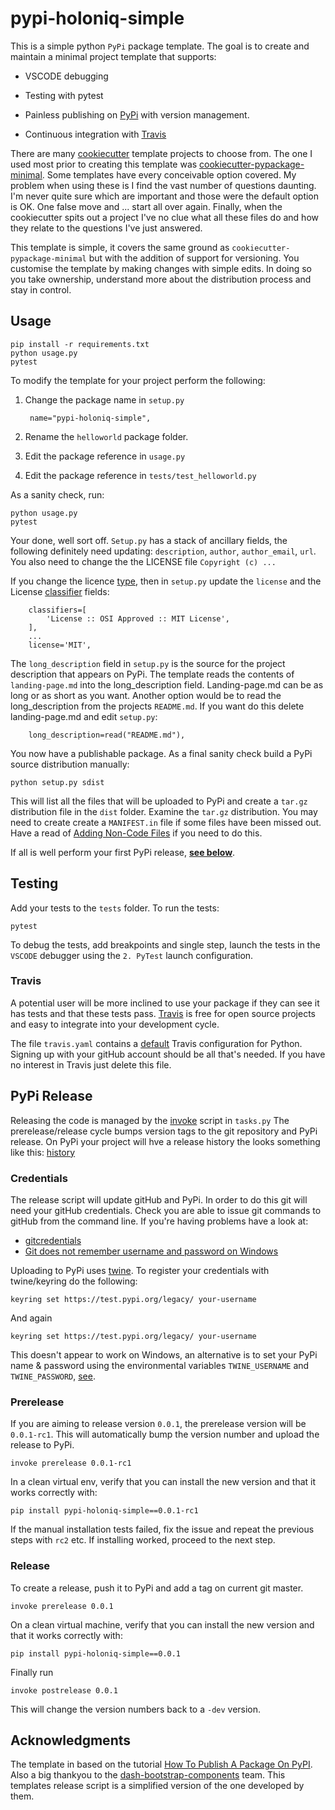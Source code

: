 # pypi-holoniq-simple

This is a simple python `PyPi` package template. The goal is to create and maintain 
a minimal project template that supports:

* VSCODE debugging
  
* Testing with pytest
  
* Painless publishing on [PyPi][pypi-home] with version management.

* Continuous integration with [Travis][travis-home]


There are many [cookiecutter][cookiecutter] template projects to choose from. The one
I used most prior to creating this template 
was [cookiecutter-pypackage-minimal][cookiecutter-pypackage-minimal]. Some templates have every conceivable 
option covered. My problem when using these is I find the vast number of questions 
daunting. I'm never quite sure which are important and those were the default option is OK. One false 
move and ... start all over again. Finally, when the cookiecutter spits out a project I've no
clue what all these files do and how they relate to the questions I've just
answered.

This template is simple, it covers the same ground as `cookiecutter-pypackage-minimal` but with 
the addition of support for versioning. You customise the template by making changes with simple 
edits. In doing so you take ownership, understand more about the distribution process and 
stay in control.

## Usage

    pip install -r requirements.txt
    python usage.py
    pytest

To modify the template for your project perform the following:

1. Change the package name in `setup.py`
   
        name="pypi-holoniq-simple",

2. Rename the `helloworld` package folder.
3. Edit the package reference in `usage.py`
4. Edit the package reference in `tests/test_helloworld.py`

As a sanity check, run:

    python usage.py
    pytest

Your done, well sort off. `Setup.py` has a stack of
ancillary fields, the following definitely need updating: `description`, `author`, 
`author_email`, `url`. You also need to change the the LICENSE file `Copyright (c) ...`

If you change the licence [type](https://choosealicense.com/), then in `setup.py` update the `license` 
and the License [classifier]((https://pypi.org/classifiers/)) fields:

```
    classifiers=[
        'License :: OSI Approved :: MIT License',
    ],
    ...
    license='MIT',
```

The `long_description` field in `setup.py` is the source for the project 
description that appears on PyPi. The template reads the contents
of `landing-page.md` into the long_description field. Landing-page.md can be as
long or as short as you want. Another option would be to read the long_description
from the projects `README.md`. If you want do this delete landing-page.md and
edit `setup.py`:

        long_description=read("README.md"),


You now have a publishable package. As a final sanity check build a PyPi source 
distribution manually:

    python setup.py sdist

This will list all the files that will be uploaded to PyPi and 
create a `tar.gz` distribution file in the `dist` folder. Examine the `tar.gz` 
distribution. You may need to create create a `MANIFEST.in` file if some 
files have been missed out. Have a read of [Adding Non-Code Files](https://python-packaging.readthedocs.io/en/latest/non-code-files.html) if you need to do this.

If all is well perform your first PyPi release, **[see below](#pypi-release)**.

## Testing

Add your tests to the `tests` folder. To run the tests:

    pytest

To debug the tests, add breakpoints and single step, launch the
tests in the `VSCODE` debugger using the `2. PyTest` launch configuration.

### Travis

A potential user will be more inclined to use your package if they can see it 
has tests and that these tests pass. [Travis][travis-home] is free for open source 
projects and easy to integrate into your development cycle. 

The file `travis.yaml` contains a [default](https://docs.travis-ci.com/user/languages/python/#default-build-script) Travis configuration for Python. Signing up with your gitHub account should be all that's 
needed. If you have no interest in Travis just delete this file.

## PyPi Release

Releasing the code is managed by the [invoke][invoke-home] script in `tasks.py` The
prerelease/release cycle bumps version tags to the git repository 
and PyPi release. On PyPi your project will hve a release history the looks something like
this: [history](https://pypi.org/project/dash-bootstrap-components/#history)

### Credentials

The release script will update gitHub and PyPi. In order to do this git will need
your gitHub credentials. Check you are able to issue git commands to gitHub from
the command line. If you're having problems have a look at:

* [gitcredentials ](https://git-scm.com/docs/gitcredentials)
* [Git does not remember username and password on Windows](https://snede.net/git-does-not-remember-username-password/)

Uploading to PyPi uses [twine](https://pypi.org/project/twine/). To register your credentials with
twine/keyring do the following:

    keyring set https://test.pypi.org/legacy/ your-username

And again

    keyring set https://test.pypi.org/legacy/ your-username

This doesn't appear to work on Windows, an alternative is to set your PyPi name & password 
using the environmental variables `TWINE_USERNAME` and `TWINE_PASSWORD`, [see](https://pypi.org/project/twine/).


### Prerelease

If you are aiming to release version `0.0.1`, the prerelease version will be `0.0.1-rc1`. This will 
automatically bump the version number and upload the release to PyPi.

    invoke prerelease 0.0.1-rc1

 In a clean virtual env, verify that you can install the new version and that it 
 works correctly with: 
 
    pip install pypi-holoniq-simple==0.0.1-rc1

If the manual installation tests failed, fix the issue and repeat the previous steps 
with `rc2` etc. If installing worked, proceed to the next step.

### Release

To create a release, push it to PyPi and add a tag on current git master.

    invoke prerelease 0.0.1

 On a clean virtual machine, verify that you can install the new version and that it 
 works correctly with: 
 
    pip install pypi-holoniq-simple==0.0.1

Finally run 

    invoke postrelease 0.0.1 
        
This will change the version numbers back to a `-dev` version.


## Acknowledgments

The template in based on the tutorial [How To Publish A Package On PyPI](https://2018.pycon-au.org/talks/44349-how-to-publish-a-package-on-pypi/). Also a big thankyou to the [dash-bootstrap-components](https://github.com/facultyai/dash-bootstrap-components)
team. This templates release script is a simplified version of the one developed by them.

[pypi-home]: https://pypi.org
[invoke-home]: http://www.pyinvoke.org
[travis-home]: https://travis-ci.org
[cookiecutter]: http://cookiecutter-templates.sebastianruml.name/
[cookiecutter-pypackage-minimal]: https://github.com/kragniz/cookiecutter-pypackage-minimal
